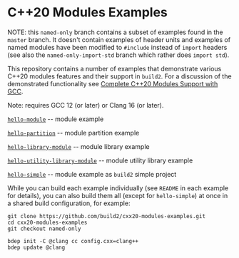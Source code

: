# C++20 Modules Examples

NOTE: this `named-only` branch contains a subset of examples found in the
`master` branch. It doesn't contain examples of header units and examples of
named modules have been modified to `#include` instead of `import` headers
(see also the `named-only-import-std` branch which rather does `import std`).

This repository contains a number of examples that demonstrate various C++20
modules features and their support in `build2`. For a discussion of the
demonstrated functionality see [Complete C++20 Modules Support with
GCC](https://build2.org/blog/build2-cxx20-modules-gcc.xhtml).

Note: requires GCC 12 (or later) or Clang 16 (or later).

[`hello-module`][hello-module]                                 -- module example

[`hello-partition`][hello-partition]                           -- module partition example

[`hello-library-module`][hello-library-module]                 -- module library example

[`hello-utility-library-module`][hello-utility-library-module] -- module utility library example

[`hello-simple`][hello-simple]                                 -- module example as `build2` simple project

[hello-module]:                 https://github.com/build2/cxx20-modules-examples/tree/master/hello-module
[hello-partition]:              https://github.com/build2/cxx20-modules-examples/tree/master/hello-partition
[hello-library-module]:         https://github.com/build2/cxx20-modules-examples/tree/master/hello-library-module
[hello-utility-library-module]: https://github.com/build2/cxx20-modules-examples/tree/master/hello-utility-library-module
[hello-simple]:                 https://github.com/build2/cxx20-modules-examples/tree/master/hello-simple

While you can build each example individually (see `README` in each example
for details), you can also build them all (except for `hello-simple`) at once
in a shared build configuration, for example:

```
git clone https://github.com/build2/cxx20-modules-examples.git
cd cxx20-modules-examples
git checkout named-only

bdep init -C @clang cc config.cxx=clang++
bdep update @clang
```
